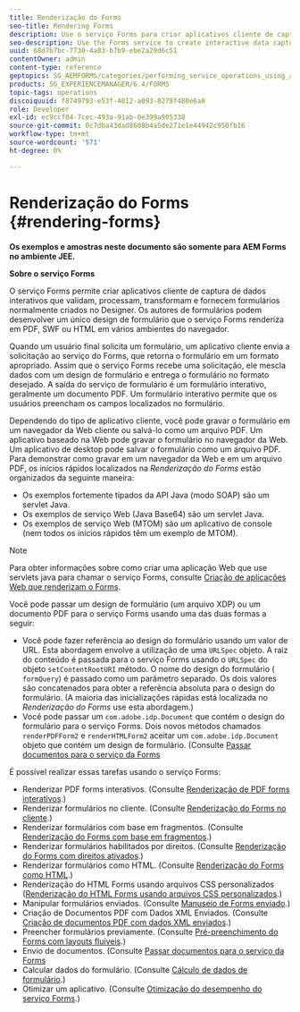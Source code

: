 ```yaml
---
title: Renderização do Forms
seo-title: Rendering Forms
description: Use o serviço Forms para criar aplicativos cliente de captura de dados interativos que validam, processam, transformam e fornecem formulários normalmente criados no Designer. Os autores de formulários podem desenvolver um único design de formulário que o serviço Forms renderiza em PDF, SWF ou HTML em vários ambientes do navegador.
seo-description: Use the Forms service to create interactive data capture client applications that validate, process, transform, and deliver forms typically created in Designer. Form authors can develop a single form design that the Forms service renders in PDF, SWF, or HTML in various browser environments.
uuid: 68d7b7bc-7730-4a83-b7b9-ebe2a29d6c51
contentOwner: admin
content-type: reference
geptopics: SG_AEMFORMS/categories/performing_service_operations_using_apis
products: SG_EXPERIENCEMANAGER/6.4/FORMS
topic-tags: operations
discoiquuid: f8749793-e53f-4812-a093-8278f480e6a8
role: Developer
exl-id: ec9ccf04-7cec-493a-91ab-0e399a905338
source-git-commit: 0c7dba43dad8608b4a5de271e1e44942c950fb16
workflow-type: tm+mt
source-wordcount: '571'
ht-degree: 0%

---
```


# Renderização do Forms {#rendering-forms}

**Os exemplos e amostras neste documento são somente para AEM Forms no ambiente JEE.**

**Sobre o serviço Forms**

O serviço Forms permite criar aplicativos cliente de captura de dados interativos que validam, processam, transformam e fornecem formulários normalmente criados no Designer. Os autores de formulários podem desenvolver um único design de formulário que o serviço Forms renderiza em PDF, SWF ou HTML em vários ambientes do navegador.

Quando um usuário final solicita um formulário, um aplicativo cliente envia a solicitação ao serviço do Forms, que retorna o formulário em um formato apropriado. Assim que o serviço Forms recebe uma solicitação, ele mescla dados com um design de formulário e entrega o formulário no formato desejado. A saída do serviço de formulário é um formulário interativo, geralmente um documento PDF. Um formulário interativo permite que os usuários preencham os campos localizados no formulário.

Dependendo do tipo de aplicativo cliente, você pode gravar o formulário em um navegador da Web cliente ou salvá-lo como um arquivo PDF. Um aplicativo baseado na Web pode gravar o formulário no navegador da Web. Um aplicativo de desktop pode salvar o formulário como um arquivo PDF. Para demonstrar como gravar em um navegador da Web e em um arquivo PDF, os inícios rápidos localizados na *Renderização do Forms* estão organizados da seguinte maneira:

* Os exemplos fortemente tipados da API Java (modo SOAP) são um servlet Java.
* Os exemplos de serviço Web (Java Base64) são um servlet Java.
* Os exemplos de serviço Web (MTOM) são um aplicativo de console (nem todos os inícios rápidos têm um exemplo de MTOM).

>[!NOTE]
>
>Para obter informações sobre como criar uma aplicação Web que use servlets java para chamar o serviço Forms, consulte [Criação de aplicações Web que renderizam o Forms](/help/forms/developing/creating-web-applications-renders-forms.md).

Você pode passar um design de formulário (um arquivo XDP) ou um documento PDF para o serviço Forms usando uma das duas formas a seguir:

* Você pode fazer referência ao design do formulário usando um valor de URL. Esta abordagem envolve a utilização de uma `URLSpec` objeto. A raiz do conteúdo é passada para o serviço Forms usando o `URLSpec` do objeto `setContentRootURI` método. O nome do design do formulário ( `formQuery`) é passado como um parâmetro separado. Os dois valores são concatenados para obter a referência absoluta para o design do formulário. (A maioria das inicializações rápidas está localizada no *Renderização do Forms* use esta abordagem.)
* Você pode passar um `com.adobe.idp.Document` que contém o design do formulário para o serviço Forms. Dois novos métodos chamados `renderPDFForm2` e `renderHTMLForm2` aceitar um `com.adobe.idp.Document` objeto que contém um design de formulário. (Consulte [Passar documentos para o serviço da Forms](/help/forms/developing/passing-documents-forms-service.md)

É possível realizar essas tarefas usando o serviço Forms:

* Renderizar PDF forms interativos. (Consulte [Renderização de PDF forms interativos](/help/forms/developing/rendering-interactive-pdf-forms.md).)
* Renderizar formulários no cliente. (Consulte [Renderização do Forms no cliente](/help/forms/developing/rendering-forms-client.md).)
* Renderizar formulários com base em fragmentos. (Consulte [Renderização do Forms com base em fragmentos](/help/forms/developing/rendering-forms-based-fragments.md).)
* Renderizar formulários habilitados por direitos. (Consulte [Renderização do Forms com direitos ativados](/help/forms/developing/rendering-rights-enabled-forms.md).)
* Renderizar formulários como HTML. (Consulte [Renderização do Forms como HTML](/help/forms/developing/rendering-forms-html.md).)
* Renderização do HTML Forms usando arquivos CSS personalizados ([Renderização do HTML Forms usando arquivos CSS personalizados](/help/forms/developing/rendering-html-forms-using-custom.md).)
* Manipular formulários enviados. (Consulte [Manuseio de Forms enviado](/help/forms/developing/handling-submitted-forms.md).)
* Criação de Documentos PDF com Dados XML Enviados. (Consulte [Criação de documentos PDF com dados XML enviados](/help/forms/developing/creating-pdf-documents-submitted-xml.md).)
* Preencher formulários previamente. (Consulte [Pré-preenchimento do Forms com layouts fluíveis](/help/forms/developing/prepopulating-forms-flowable-layouts.md).)
* Envio de documentos. (Consulte [Passar documentos para o serviço da Forms](/help/forms/developing/passing-documents-forms-service.md)
* Calcular dados do formulário. (Consulte [Cálculo de dados de formulário](/help/forms/developing/calculating-form-data.md).)
* Otimizar um aplicativo. (Consulte [Otimização do desempenho do serviço Forms](/help/forms/developing/optimizing-performance-forms-service.md).)
